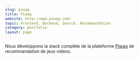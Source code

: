 ```yaml
---
slug: piwag
title: Piwag
website: http://www.piwag.com/
topic: Frontend, Backend, Search, Recommandation 
category: portfolio
layout: page
---
```

Nous développons la stack complète de la plateforme [Piwag](http://www.piwag.com/) de recommandation de jeux videos.